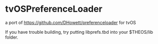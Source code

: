 # tvOSPreferenceLoader
a port of https://github.com/DHowett/preferenceloader for tvOS

If you have trouble building, try putting libprefs.tbd into your $THEOS/lib folder.
